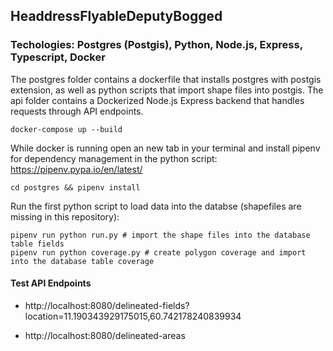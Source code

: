 ## HeaddressFlyableDeputyBogged

### Techologies: Postgres (Postgis), Python, Node.js, Express, Typescript, Docker

The postgres folder contains a dockerfile that installs postgres with postgis extension, as well as python scripts that import shape files into postgis.
The api folder contains a Dockerized Node.js Express backend that handles requests through API endpoints.


 ``` 
 docker-compose up --build 
 ```
While docker is running open an new tab in your terminal and install pipenv for dependency management in the python script: https://pipenv.pypa.io/en/latest/

 
``` 
cd postgres && pipenv install 
```

Run the first python script to load data into the databse (shapefiles are missing in this repository):

``` 
pipenv run python run.py # import the shape files into the database table fields
pipenv run python coverage.py # create polygon coverage and import into the database table coverage
```


#### Test API Endpoints

- http://localhost:8080/delineated-fields?location=11.190343929175015,60.742178240839934

- http://localhost:8080/delineated-areas
